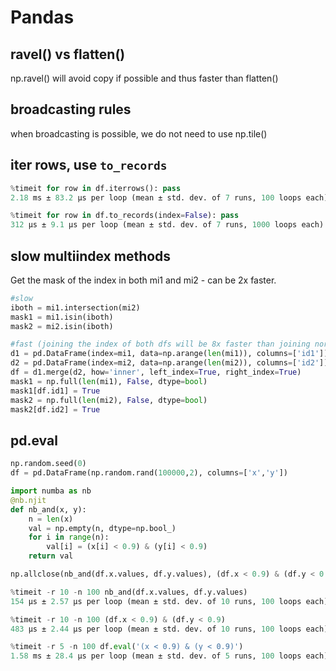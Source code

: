 # Pandas

## ravel() vs flatten()
np.ravel() will avoid copy if possible and thus faster than flatten()

## broadcasting rules
when broadcasting is possible, we do not need to use np.tile()

## iter rows, use `to_records`
```py
%timeit for row in df.iterrows(): pass
2.18 ms ± 83.2 µs per loop (mean ± std. dev. of 7 runs, 100 loops each)

%timeit for row in df.to_records(index=False): pass
312 µs ± 9.1 µs per loop (mean ± std. dev. of 7 runs, 1000 loops each)
```

## slow multiindex methods
Get the mask of the index in both mi1 and mi2 - can be 2x faster.
```py
#slow
iboth = mi1.intersection(mi2)
mask1 = mi1.isin(iboth)
mask2 = mi2.isin(iboth)

#fast (joining the index of both dfs will be 8x faster than joining normal cols)
d1 = pd.DataFrame(index=mi1, data=np.arange(len(mi1)), columns=['id1'])
d2 = pd.DataFrame(index=mi2, data=np.arange(len(mi2)), columns=['id2'])
df = d1.merge(d2, how='inner', left_index=True, right_index=True)
mask1 = np.full(len(mi1), False, dtype=bool)
mask1[df.id1] = True
mask2 = np.full(len(mi2), False, dtype=bool)
mask2[df.id2] = True
```

## pd.eval
```py
np.random.seed(0)
df = pd.DataFrame(np.random.rand(100000,2), columns=['x','y'])

import numba as nb
@nb.njit
def nb_and(x, y):
    n = len(x)
    val = np.empty(n, dtype=np.bool_)
    for i in range(n):
        val[i] = (x[i] < 0.9) & (y[i] < 0.9)
    return val

np.allclose(nb_and(df.x.values, df.y.values), (df.x < 0.9) & (df.y < 0.9))

%timeit -r 10 -n 100 nb_and(df.x.values, df.y.values)
154 µs ± 2.57 µs per loop (mean ± std. dev. of 10 runs, 100 loops each)

%timeit -r 10 -n 100 (df.x < 0.9) & (df.y < 0.9)
483 µs ± 2.44 µs per loop (mean ± std. dev. of 10 runs, 100 loops each)

%timeit -r 5 -n 100 df.eval('(x < 0.9) & (y < 0.9)')
1.58 ms ± 28.4 µs per loop (mean ± std. dev. of 5 runs, 100 loops each)
```
